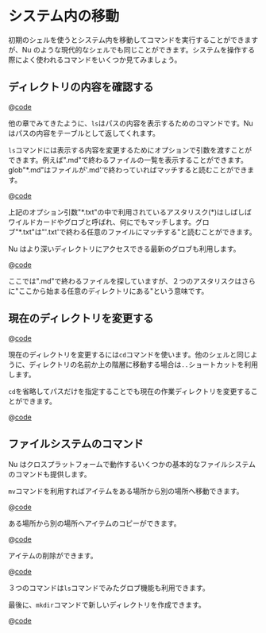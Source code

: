 # システム内の移動

初期のシェルを使うとシステム内を移動してコマンドを実行することができますが、Nu のような現代的なシェルでも同じことができます。システムを操作する際によく使われるコマンドをいくつか見てみましょう。

## ディレクトリの内容を確認する

@[code](@snippets/moving_around/ls_example.sh)

他の章でみてきたように、`ls`はパスの内容を表示するためのコマンドです。Nu はパスの内容をテーブルとして返してくれます。

`ls`コマンドには表示する内容を変更するためにオプションで引数を渡すことができます。例えば".md"で終わるファイルの一覧を表示することができます。glob"\*.md"はファイルが'.md'で終わっていればマッチすると読むことができます。

@[code](@snippets/moving_around/ls_shallow_glob_example.sh)

上記のオプション引数"\*.txt"の中で利用されているアスタリスク(\*)はしばしばワイルドカードやグロブと呼ばれ、何にでもマッチします。グロブ"\*.txt"は"'.txt'で終わる任意のファイルにマッチする"と読むことができます。

Nu はより深いディレクトリにアクセスできる最新のグロブも利用します。

@[code](@snippets/moving_around/ls_deep_glob_example.sh)

ここでは".md"で終わるファイルを探していますが、２つのアスタリスクはさらに"ここから始まる任意のディレクトリにある"という意味です。

## 現在のディレクトリを変更する

@[code](@snippets/book/moving_around/cd_example.nu)

現在のディレクトリを変更するには`cd`コマンドを使います。他のシェルと同じように、ディレクトリの名前か上の階層に移動する場合は`..`ショートカットを利用します。

`cd`を省略してパスだけを指定することでも現在の作業ディレクトリを変更することができます。

@[code](@snippets/book/moving_around/cd_without_command_example.nu)

## ファイルシステムのコマンド

Nu はクロスプラットフォームで動作するいくつかの基本的なファイルシステムのコマンドも提供します。

`mv`コマンドを利用すればアイテムをある場所から別の場所へ移動できます。

@[code](@snippets/moving_around/mv_example.sh)

ある場所から別の場所へアイテムのコピーができます。

@[code](@snippets/moving_around/cp_example.sh)

アイテムの削除ができます。

@[code](@snippets/moving_around/rm_example.sh)

３つのコマンドは`ls`コマンドでみたグロブ機能も利用できます。

最後に、`mkdir`コマンドで新しいディレクトリを作成できます。

@[code](@snippets/moving_around/mkdir_example.sh)
